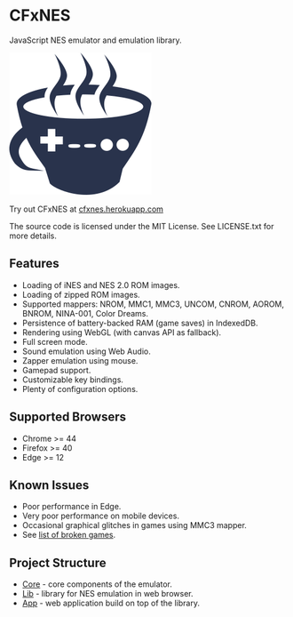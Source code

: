 # CFxNES

JavaScript NES emulator and emulation library.

![CFxNES logo](app/src/client/images/logo.png)

Try out CFxNES at [cfxnes.herokuapp.com](http://cfxnes.herokuapp.com)

The source code is licensed under the MIT License.
See LICENSE.txt for more details.

## Features

- Loading of iNES and NES 2.0 ROM images.
- Loading of zipped ROM images.
- Supported mappers: NROM, MMC1, MMC3, UNCOM, CNROM, AOROM, BNROM, NINA-001, Color Dreams.
- Persistence of battery-backed RAM (game saves) in IndexedDB.
- Rendering using WebGL (with canvas API as fallback).
- Full screen mode.
- Sound emulation using Web Audio.
- Zapper emulation using mouse.
- Gamepad support.
- Customizable key bindings.
- Plenty of configuration options.

## Supported Browsers

- Chrome >= 44
- Firefox >= 40
- Edge >= 12

## Known Issues

- Poor performance in Edge.
- Very poor performance on mobile devices.
- Occasional graphical glitches in games using MMC3 mapper.
- See [list of broken games](docs/broken-games.md).

## Project Structure

- [Core](core) - core components of the emulator.
- [Lib](lib) - library for NES emulation in web browser.
- [App](app) - web application build on top of the library.
